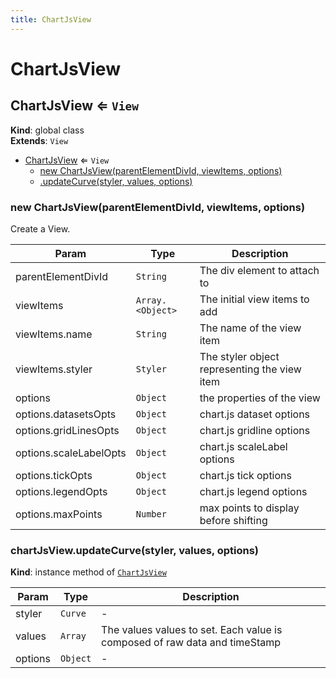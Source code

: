 ```yaml
---
title: ChartJsView
---
```


# ChartJsView

<a name="ChartJsView"></a>

## ChartJsView ⇐ <code>View</code>
**Kind**: global class  
**Extends**: <code>View</code>  

* [ChartJsView](#ChartJsView) ⇐ <code>View</code>
    * [new ChartJsView(parentElementDivId, viewItems, options)](#new_ChartJsView_new)
    * [.updateCurve(styler, values, options)](#ChartJsView+updateCurve)

<a name="new_ChartJsView_new"></a>

### new ChartJsView(parentElementDivId, viewItems, options)
Create a View.


| Param | Type | Description |
| --- | --- | --- |
| parentElementDivId | <code>String</code> | The div element to attach to |
| viewItems | <code>Array.&lt;Object&gt;</code> | The initial view items to add |
| viewItems.name | <code>String</code> | The name of the view item |
| viewItems.styler | <code>Styler</code> | The styler object representing the view item |
| options | <code>Object</code> | the properties of the view |
| options.datasetsOpts | <code>Object</code> | chart.js dataset options |
| options.gridLinesOpts | <code>Object</code> | chart.js gridline options |
| options.scaleLabelOpts | <code>Object</code> | chart.js scaleLabel options |
| options.tickOpts | <code>Object</code> | chart.js tick options |
| options.legendOpts | <code>Object</code> | chart.js legend options |
| options.maxPoints | <code>Number</code> | max points to display before shifting |

<a name="ChartJsView+updateCurve"></a>

### chartJsView.updateCurve(styler, values, options)
**Kind**: instance method of [<code>ChartJsView</code>](#ChartJsView)  

| Param | Type | Description |
| --- | --- | --- |
| styler | <code>Curve</code> | - |
| values | <code>Array</code> | The values values to set. Each value is composed of raw data and timeStamp |
| options | <code>Object</code> | - |

